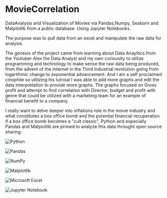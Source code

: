 # MovieCorrelation

DataAnalysis and Visualization of Movies via Pandas,Numpy, Seaborn and Matplotlib from a public database. Using Jupyter Notebooks. 

The purpose was to pull data from an excel and manipulate the raw data for analysis. 

The genesis of the project came from learning about Data Anayltics from the Youtuber Alex the Data Analyst and my own curiousity to utilize programming and technology to make sense the raw data being produced, from the advent of the internet in the Third Industrial revolution going from logarithmic change to exponential advancement. And I am a self proclaimed cinophile so utilizing his tutroial I was able to add more graphs and edit the data interpretation to provide more graphs. The graphs focused on Gross profit and attempt to find correlation with Director, budget and profit with genre that could be utilized with a marketing team for an example of financial benefit to a company. 

I really want to delve deeper into inflations role in the movie industry and what constitutes a box office bomb and the potential financial recuperation if a box office bomb becomes a "cult classic", Python and especially Pandas and Matplotlib are primed to analyze this data throught open source sharing. 


![Python](https://img.shields.io/badge/python-3670A0?style=for-the-badge&logo=python&logoColor=ffdd54)


![Pandas](https://img.shields.io/badge/pandas-%23150458.svg?style=for-the-badge&logo=pandas&logoColor=white)


![NumPy](https://img.shields.io/badge/numpy-%23013243.svg?style=for-the-badge&logo=numpy&logoColor=white)


![Matplotlib](https://img.shields.io/badge/Matplotlib-%23ffffff.svg?style=for-the-badge&logo=Matplotlib&logoColor=black)


![Microsoft Excel](https://img.shields.io/badge/Microsoft_Excel-217346?style=for-the-badge&logo=microsoft-excel&logoColor=white)


![Jupyter Notebook](https://img.shields.io/badge/jupyter-%23FA0F00.svg?style=for-the-badge&logo=jupyter&logoColor=white) 
